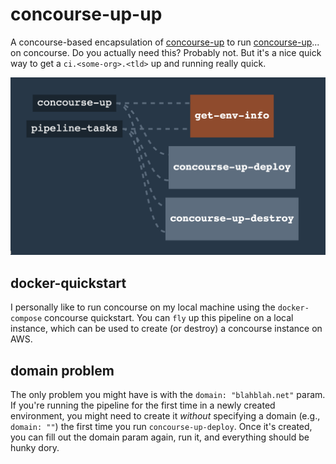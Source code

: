 # concourse-up-up

A concourse-based encapsulation of [concourse-up](https://github.com/EngineerBetter/concourse-up) to run [concourse-up](https://github.com/EngineerBetter/concourse-up)... on concourse. Do you actually need this? Probably not. But it's a nice quick way to get a `ci.<some-org>.<tld>` up and running really quick.

![pipeline](assets/v0.png)

## docker-quickstart

I personally like to run concourse on my local machine using the `docker-compose` concourse quickstart. You can `fly` up this pipeline on a local instance, which can be used to create (or destroy) a concourse instance on AWS.

## domain problem

The only problem you might have is with the `domain: "blahblah.net"` param. If you're running the pipeline for the first time in a newly created environment, you might need to create it _without_ specifying a domain (e.g., `domain: ""`) the first time you run `concourse-up-deploy`. Once it's created, you can fill out the domain param again, run it, and everything should be hunky dory.
